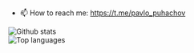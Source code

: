 - 📫 How to reach me: https://t.me/pavlo_puhachov


<!--
RezenkovD/RezenkovD is a ✨ _special_ ✨ repository because its README.md (this file) appears on your GitHub profile.
Here are some ideas to get you started:
- 🔭 I’m currently working on ...
- 🌱 I’m currently learning ...
- 👯 I’m looking to collaborate on ...
- 🤔 I’m looking for help with ...
- 💬 Ask me about ...
- 📫 How to reach me: ...
- 😄 Pronouns: ...
- ⚡️ Fun fact: ...
-->
<p align=left>
  <img alt="Github stats" src="https://github-readme-stats.vercel.app/api?username=alexoxa1&show_icons=true&count_private=true&theme=tokyonight&card_width=500" />
  <br /><img alt="Top languages" src="https://github-readme-stats.vercel.app/api/top-langs/?username=alexoxa1&theme=tokyonight&card_width=500" />
 </p>
